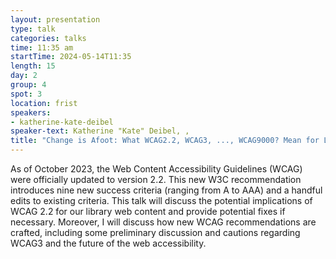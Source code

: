 ```yaml
---
layout: presentation
type: talk
categories: talks
time: 11:35 am
startTime: 2024-05-14T11:35
length: 15
day: 2
group: 4
spot: 3
location: frist
speakers:
- katherine-kate-deibel
speaker-text: Katherine "Kate" Deibel, , 
title: "Change is Afoot: What WCAG2.2, WCAG3, ..., WCAG9000? Mean for Libraries"
---
```

As of October 2023, the Web Content Accessibility Guidelines (WCAG) were officially updated to version 2.2. This new W3C recommendation introduces nine new success criteria (ranging from A to AAA) and a handful edits to existing criteria. This talk will discuss the potential implications of WCAG 2.2 for our library web content and provide potential fixes if necessary. Moreover, I will discuss how new WCAG recommendations are crafted, including some preliminary discussion and cautions regarding WCAG3 and the future of the web accessibility. 
